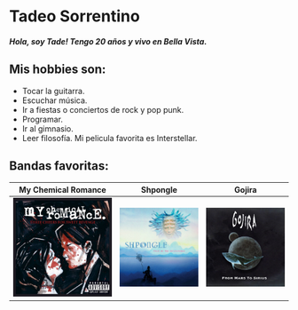 # Tadeo Sorrentino
##### Hola, soy Tade! Tengo 20 años y vivo en Bella Vista.

## Mis hobbies son:
  - Tocar la guitarra.
  - Escuchar música.
  - Ir a fiestas o conciertos de rock y pop punk.
  - Programar.
  - Ir al gimnasio.
  - Leer filosofía.
  Mi pelicula favorita es Interstellar.

## Bandas favoritas:
|My Chemical Romance|Shpongle|Gojira|
|----|----|----|
|![](mcr.jpg)|![](shpongle.jpeg)|![](gojira.jpg)

